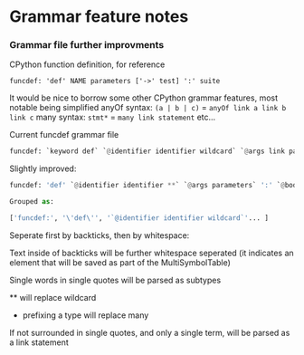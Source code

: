 # Grammar feature notes

### Grammar file further improvments

CPython function definition, for reference
```
funcdef: 'def' NAME parameters ['->' test] ':' suite
```

It would be nice to borrow some other CPython grammar features, most notable being simplified anyOf syntax:
`(a | b | c)` = `anyOf link a link b link c`
many syntax:
`stmt*` = `many link statement`
etc...

Current funcdef grammar file 
``` python
funcdef: `keyword def` `@identifier identifier wildcard` `@args link parameters` `punctuator :` `@body many link statement` 
```

Slightly improved:
``` python
funcdef: 'def' `@identifier identifier **` `@args parameters` ':' `@body *statement`

Grouped as:

['funcdef:', '\'def\'', '`@identifier identifier wildcard`'... ]
```

Seperate first by backticks, then by whitespace:

Text inside of backticks will be further whitespace seperated (it indicates an element that will be saved as part of the MultiSymbolTable)

Single words in single quotes will be parsed as subtypes

** will replace wildcard

* prefixing a type will replace many

If not surrounded in single quotes, and only a single term, will be parsed as a link statement
